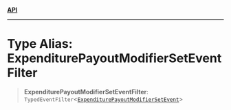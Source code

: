 [**API**](../../../README.md)

***

# Type Alias: ExpenditurePayoutModifierSetEventFilter

> **ExpenditurePayoutModifierSetEventFilter**: `TypedEventFilter`\<[`ExpenditurePayoutModifierSetEvent`](ExpenditurePayoutModifierSetEvent.md)\>

